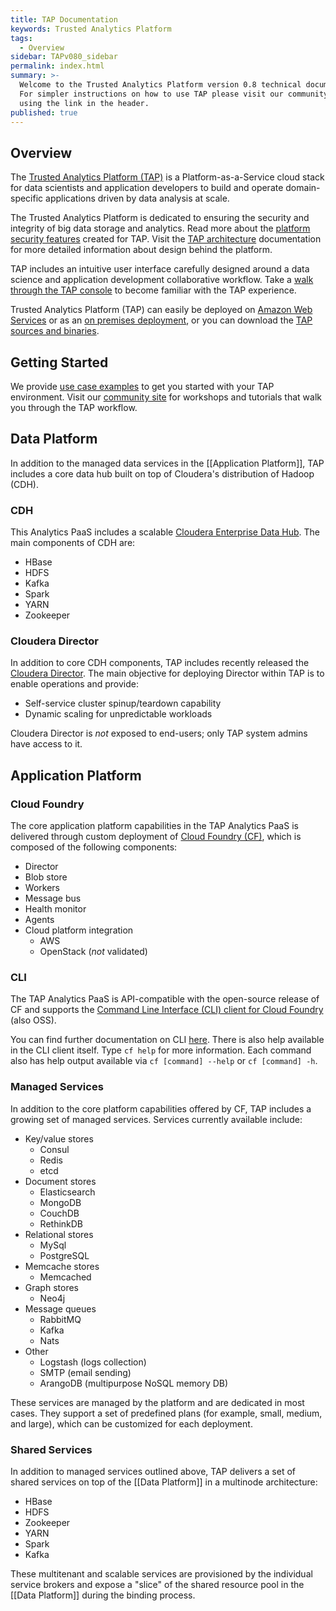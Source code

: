 ```yaml
---
title: TAP Documentation
keywords: Trusted Analytics Platform
tags:
  - Overview
sidebar: TAPv080_sidebar
permalink: index.html
summary: >-
  Welcome to the Trusted Analytics Platform version 0.8 technical documentation.
  For simpler instructions on how to use TAP please visit our community site
  using the link in the header.
published: true
---
```


## Overview

The [Trusted Analytics Platform (TAP)](http://www.trustedanalytics.org) is a Platform-as-a-Service cloud stack for data scientists and application developers to build and operate domain-specific applications driven by data analysis at scale.

The Trusted Analytics Platform is dedicated to ensuring the security and integrity of big data storage and analytics. Read more about the [platform security features](mydoc_security_features) created for TAP.  Visit the [TAP architecture](mydoc_architecture) documentation for more detailed information about design behind the platform. 

TAP includes an intuitive user interface carefully designed around a data science and  application development collaborative workflow.  Take a [walk through the TAP console](mydoc_console_walkthrough) to become familiar with the TAP experience. 

Trusted Analytics Platform (TAP) can easily be deployed on [Amazon Web Services](mydoc_deployment_aws) or as an [on premises deployment](mydoc_deployment_onprem), or you can download the [TAP sources and binaries](mydoc_deployment_sourcesandbinaries). 

##  Getting Started

We provide [use case examples](mydocs_use_case_examples) to get you started with your TAP environment.  Visit our [community site](http://www.community.trustedanalytics.org) for workshops and tutorials that walk you through the TAP workflow.

## Data Platform

In addition to the managed data services in the [[Application Platform]], TAP includes a core data hub built on top of Cloudera's distribution of Hadoop (CDH). 

### CDH

This Analytics PaaS includes a scalable [Cloudera Enterprise Data Hub](https://s3.amazonaws.com/quickstart-reference/cloudera/hadoop/latest/doc/Cloudera_EDH_on_AWS.pdf). The main components of CDH are: 

* HBase
* HDFS 
* Kafka
* Spark
* YARN
* Zookeeper

### Cloudera Director

In addition to core CDH components, TAP includes recently released the [Cloudera Director](http://www.cloudera.com/content/cloudera/en/products-and-services/director.html). The main objective for deploying Director within TAP is to enable operations and provide:

* Self-service cluster spinup/teardown capability
* Dynamic scaling for unpredictable workloads

Cloudera Director is _not_ exposed to end-users; only TAP system admins have access to it.

## Application Platform

### Cloud Foundry

The core application platform capabilities in the TAP Analytics PaaS is delivered through custom deployment of [Cloud Foundry (CF)](http://docs.cloudfoundry.org/concepts/architecture/), which is composed of the following components:

* Director
* Blob store
* Workers
* Message bus
* Health monitor
* Agents
* Cloud platform integration
  - AWS
  - OpenStack (_not_ validated)

### CLI

The TAP Analytics PaaS is API-compatible with the open-source release of CF and supports the [Command Line Interface (CLI) client for Cloud Foundry](https://github.com/cloudfoundry/cli) (also OSS).

You can find further documentation on CLI [here](http://docs.cloudfoundry.org/devguide/#cf). There is also help available in the CLI client itself. Type `cf help` for more information. Each command also has help output available via `cf [command] --help` or `cf [command] -h`.
  
### Managed Services 

In addition to the core platform capabilities offered by CF, TAP includes a growing set of managed services. Services currently available include: 

* Key/value stores
  - Consul
  - Redis
  - etcd
* Document stores
  - Elasticsearch
  - MongoDB
  - CouchDB
  - RethinkDB
* Relational stores
  - MySql
  - PostgreSQL
* Memcache stores
  - Memcached
* Graph stores
  - Neo4j
* Message queues
  - RabbitMQ
  - Kafka
  - Nats
* Other 
  - Logstash (logs collection)
  - SMTP (email sending)
  - ArangoDB (multipurpose NoSQL memory DB)

These services are managed by the platform and are dedicated in most cases. They support a set of predefined plans (for example, small, medium, and large), which can be customized for each deployment.
 
### Shared Services 

In addition to managed services outlined above, TAP delivers a set of shared services on top of the [[Data Platform]] in a multinode architecture:

* HBase
* HDFS 
* Zookeeper
* YARN
* Spark
* Kafka

These multitenant and scalable services are provisioned by the individual service brokers and expose a "slice" of the shared resource pool in the [[Data Platform]] during the binding process.


